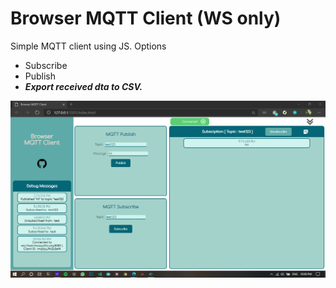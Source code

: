 # Browser MQTT Client (WS only)
Simple MQTT client using JS.
Options

* Subscribe
* Publish
* _**Export received dta to CSV.**_


![.](/images/screenShots.png)
